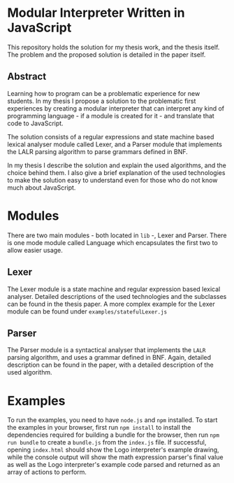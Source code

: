 # Modular Interpreter Written in JavaScript

This repository holds the solution for my thesis work, and the thesis itself. The problem and the proposed solution is detailed in the paper itself.

## Abstract

Learning how to program can be a problematic experience for new students. In my thesis I propose a solution to the problematic first experiences by creating a modular interpreter that can interpret any kind of programming language - if a module is created for it - and translate that code to JavaScript.

The solution consists of a regular expressions and state machine based lexical analyser module called Lexer, and a Parser module that implements the LALR parsing algorithm to parse grammars defined in BNF.

In my thesis I describe the solution and explain the used algorithms, and the choice behind them. I also give a brief explanation of the used technologies to make the solution easy to understand even for those who do not know much about JavaScript.

# Modules

There are two main modules - both located in `lib` -, Lexer and Parser. There is one mode module called Language which encapsulates the first two to allow easier usage.

## Lexer

The Lexer module is a state machine and regular expression based lexical analyser. Detailed descriptions of the used technologies and the subclasses can be found in the thesis paper. A more complex example for the Lexer module can be found under `examples/statefulLexer.js`

## Parser

The Parser module is a syntactical analyser that implements the `LALR` parsing algorithm, and uses a grammar defined in BNF. Again, detailed description can be found in the paper, with a detailed description of the used algorithm.

# Examples 

To run the examples, you need to have `node.js` and `npm` installed. To start the examples in your browser, first run `npm install` to install the dependencies required for building a bundle for the browser, then run `npm run bundle` to create a `bundle.js` from the `index.js` file. If successful, opening `index.html` should show the Logo interpreter's example drawing, while the console output will show the math expression parser's final value as well as the Logo interpreter's example code parsed and returned as an array of actions to perform.